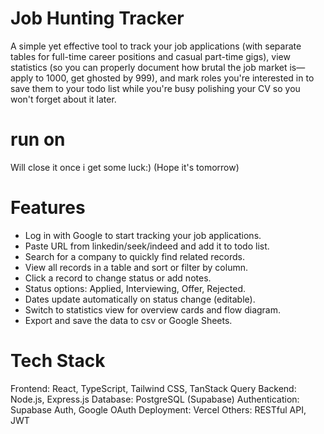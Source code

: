 # Job Hunting Tracker

A simple yet effective tool to track your job applications (with separate tables for full-time career positions and casual part-time gigs), view statistics (so you can properly document how brutal the job market is—apply to 1000, get ghosted by 999), and mark roles you're interested in to save them to your todo list while you're busy polishing your CV so you won't forget about it later.

# run on

Will close it once i get some luck:) (Hope it's tomorrow)

# Features

- Log in with Google to start tracking your job applications.
- Paste URL from linkedin/seek/indeed and add it to todo list.
- Search for a company to quickly find related records.
- View all records in a table and sort or filter by column.
- Click a record to change status or add notes.
- Status options: Applied, Interviewing, Offer, Rejected.
- Dates update automatically on status change (editable).
- Switch to statistics view for overview cards and flow diagram.
- Export and save the data to csv or Google Sheets.

# Tech Stack

Frontend: React, TypeScript, Tailwind CSS, TanStack Query
Backend: Node.js, Express.js
Database: PostgreSQL (Supabase)
Authentication: Supabase Auth, Google OAuth
Deployment: Vercel
Others: RESTful API, JWT
